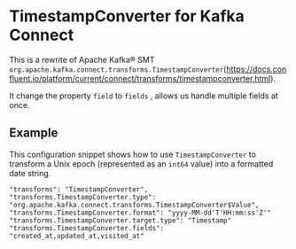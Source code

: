 # TimestampConverter for Kafka Connect
This is a rewrite of Apache Kafka® SMT `org.apache.kafka.connect.transforms.TimestampConverter`(https://docs.confluent.io/platform/current/connect/transforms/timestampconverter.html).

It change the property `field` to `fields` , allows us handle multiple fields at once.

## Example
This configuration snippet shows how to use `TimestampConverter` to transform a Unix epoch (represented as an `int64` value) into a formatted date string.

```
"transforms": "TimestampConverter",
"transforms.TimestampConverter.type": "org.apache.kafka.connect.transforms.TimestampConverter$Value",
"transforms.TimestampConverter.format": "yyyy-MM-dd'T'HH:mm:ss'Z'"
"transforms.TimestampConverter.target.type": "Timestamp"
"transforms.TimestampConverter.fields": "created_at,updated_at,visited_at"

```

